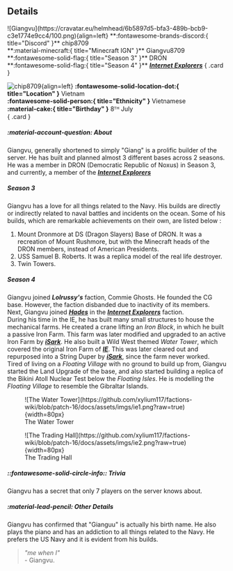 ## Details
<div class="grid" markdown>
![Giangvu](https://cravatar.eu/helmhead/6b5897d5-bfa3-489b-bcb9-c3e1774e9cc4/100.png){align=left}
**:fontawesome-brands-discord:{ title="Discord" }** chip8709<br>
**:material-minecraft:{ title="Minecraft IGN" }** Giangvu8709<br>
**:fontawesome-solid-flag:{ title="Season 3" }** DRON <br>
**:fontawesome-solid-flag:{ title="Season 4" }** <b><i><a href="../../factions/ie/">Internet Explorers</a></i></b>
{ .card }

![chip8709](https://cdn.discordapp.com/avatars/841653329360060426/38dab45f9ca67e39ce25bcae87212fff.webp?width=120&height=120){align=left}
**:fontawesome-solid-location-dot:{ title="Location" }** Vietnam<br>
**:fontawesome-solid-person:{ title="Ethnicity" }** Vietnamese<br>
**:material-cake:{ title="Birthday" }** 8ᵀᴴ July<br>
{ .card }
</div>

##### :material-account-question: About
Giangvu, generally shortened to simply "Giang" is a prolific builder of the server. He has built and planned almost 3 different bases across 2 seasons. He was a member in DRON (Democratic Republic of Noxus) in Season 3, and currently, a member of the [***Internet Explorers***](../factions/ie.md) <br>

##### Season 3

Giangvu has a love for all things related to the Navy. His builds are directly or indirectly related to naval battles and incidents on the ocean. Some of his builds, which are remarkable achievements on their own, are listed below : <br>
1. Mount Dronmore at DS (Dragon Slayers) Base of DRON. It was a recreation of Mount Rushmore, but with the Minecraft heads of the DRON members, instead of American Presidents.<br>
2. USS Samuel B. Roberts. It was a replica model of the real life destroyer.<br>
3. Twin Towers.<br>

##### Season 4

Giangvu joined ***Lolrussy's*** faction, Commie Ghosts. He founded the CG base. However, the faction disbanded due to inactivity of its members. Next, Giangvu joined [***Hades***](../players/hades.md) in the [***Internet Explorers***](../factions/ie.md) faction. <br>
During his time in the IE, he has built many small structures to house the mechanical farms. He created a crane lifting an *Iron Block*, in which he built a passive Iron Farm. This farm was later modified and upgraded to an active Iron Farm by [***iSark***](../players/isark.md). He also built a Wild West themed *Water Tower*, which covered the original Iron Farm of [***IE***](../factions/ie.md). This was later cleared out and repurposed into a String Duper by [***iSark***](../players/isark.md), since the farm never worked. <br>
Tired of living on a *Floating Village* with no ground to build up from, Giangvu started the Land Upgrade of the base, and also started building a replica of the Bikini Atoll Nuclear Test below the *Floating Isles*. He is modelling the *Floating Village* to resemble the Gibraltar Islands.
<div class="grid cards" markdown>
<figure markdown="span">
  ![The Water Tower](https://github.com/xylium117/factions-wiki/blob/patch-16/docs/assets/imgs/ie1.png?raw=true){width=80px}
  <figcaption>The Water Tower</figcaption>
</figure>

<figure markdown="span">
  ![The Trading Hall](https://github.com/xylium117/factions-wiki/blob/patch-16/docs/assets/imgs/ie2.png?raw=true){width=80px}
  <figcaption>The Trading Hall</figcaption>
</figure>
</div>

##### ::fontawesome-solid-circle-info:: Trivia
Giangvu has a secret that only 7 players on the server knows about.

##### :material-lead-pencil: Other Details
Giangvu has confirmed that "Gianguu" is actually his birth name. He also plays the piano and has an addiction to all things related to the Navy. He prefers the US Navy and it is evident from his builds.

> *"me when I"*<br> - Giangvu.

